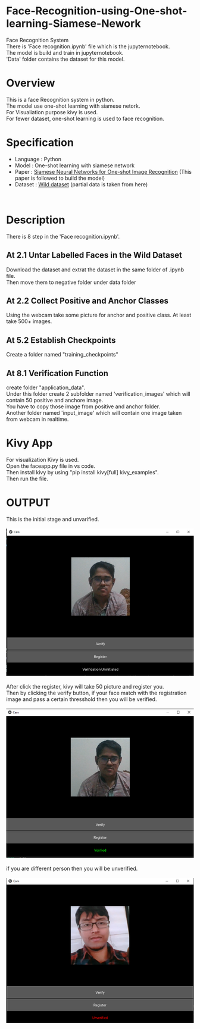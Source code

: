 # Face-Recognition-using-One-shot-learning-Siamese-Nework
Face Recognition System<br>
There is 'Face recognition.ipynb' file which is the jupyternotebook.<br>
The model is build and train in jupyternotebook.<br>
'Data' folder contains the dataset for this model.
<br>
# Overview
This is a face Recognition system in python.<br>
The model use one-shot learning with siamese netork.<br>
For Visualiation purpose kivy is used.<br>
For fewer dataset, one-shot learning is used to face recognition.
<br>
# Specification
- Language : Python
- Model : One-shot learning with siamese network
- Paper : [Siamese Neural Networks for One-shot Image Recognition](https://www.cs.cmu.edu/~rsalakhu/papers/oneshot1.pdf) (This paper is followed to build the model)
- Dataset : [Wild dataset](http://vis-www.cs.umass.edu/lfw/) (partial data is taken from here)

<br>

# Description
There is 8 step in the 'Face recognition.ipynb'.<br>

## At 2.1 Untar Labelled Faces in the Wild Dataset
Download the dataset and extrat the dataset in the same folder of .ipynb file.<br>
Then move them to negative folder under data folder
## At 2.2 Collect Positive and Anchor Classes
Using the webcam take some picture for anchor and positive class. At least take 500+ images.

## At 5.2 Establish Checkpoints
Create a folder named "training_checkpoints"

## At 8.1 Verification Function
create folder "application_data".<br>
Under this folder create 2 subfolder named 'verification_images' which will contain 50 positive and anchore image.<br>
You have to copy those image from positive and anchor folder.<br>
Another folder named 'input_image' which will contain one image taken from webcam in realtime.


# Kivy App
For visualization Kivy is used.<br>
Open the faceapp.py file in vs code.<br>
Then install kivy by using "pip install kivy[full] kivy_examples".<br>
Then run the file.

# OUTPUT
This is the initial stage and unvarified.<br>
<br>
![This is an image](https://github.com/nahid0335/Face-Recognition-using-One-shot-learning-Siamese-Nework/blob/master/images/11.PNG)
<br>
<br>
After click the register, kivy will take 50 picture and register you.
<br>
Then by clicking the verify button, if your face match with the registration image and pass a certain thresshold then you will be verified.
<br>
<br>
![This is an image](https://github.com/nahid0335/Face-Recognition-using-One-shot-learning-Siamese-Nework/blob/master/images/13.PNG)
<br>
<br>
if you are different person then you will be unverified.
<br>
<br>
![This is an image](https://github.com/nahid0335/Face-Recognition-using-One-shot-learning-Siamese-Nework/blob/master/images/12.PNG)
<br>




